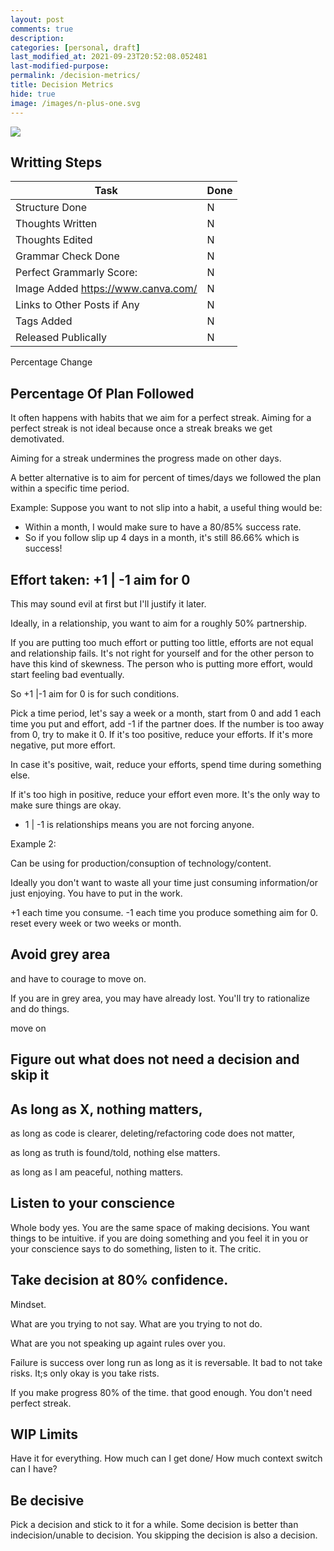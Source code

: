 ```yaml
---
layout: post
comments: true
description:
categories: [personal, draft]
last_modified_at: 2021-09-23T20:52:08.052481
last-modified-purpose:
permalink: /decision-metrics/
title: Decision Metrics
hide: true
image: /images/n-plus-one.svg
---
```

![](/images/switch-jobs.jpg)

## Writting Steps

| Task                        | Done |
|-----------------------------|------|
| Structure Done              | N    |
| Thoughts Written            | N    |
| Thoughts Edited             | N    |
| Grammar Check Done          | N    |
| Perfect Grammarly Score:    | N    |
| Image Added  https://www.canva.com/                | N    |
| Links to Other Posts if Any | N    |
| Tags Added                  | N    |
| Released Publically         | N    |

 
Percentage Change

## Percentage Of Plan Followed

It often happens with habits that we aim for a perfect streak. Aiming for a perfect streak is not ideal because once a streak breaks we get demotivated.

Aiming for a streak undermines the progress made on other days.

A better alternative is to aim for percent of times/days we followed the plan within a specific time period.

Example:
Suppose you want to not slip into a habit, a useful thing would be:
- Within a month, I would make sure to have a 80/85% success rate.
- So if you follow slip up 4 days in a month, it's still 86.66% which is success!

## Effort taken: +1 | -1 aim for 0

This may sound evil at first but I'll justify it later.

Ideally, in a relationship, you want to aim for a roughly 50% partnership.

If you are putting too much effort or putting too little, efforts are not equal and relationship fails.
It's not right for yourself and for the other person to have this kind of skewness. The person who is putting more effort, would start feeling bad eventually.

So +1 |-1 aim for 0 is for such conditions. 

Pick a time period, let's say a week or a month, start from 0 and add 1 each time you put and effort, add -1 if the partner does. If the number is too away from 0, try to make it 0. If it's too positive, reduce your efforts. If it's more negative, put more effort.

In case it's positive, wait, reduce your efforts, spend time during something else.

If it's too high in positive, reduce your effort even more. It's the only way to make sure things are okay.

+ 1 | -1 is relationships means you are not forcing anyone.

Example 2:

Can be using for production/consuption of technology/content.

Ideally you don't want to waste all your time just consuming information/or just enjoying. You have to put in the work. 

+1 each time you consume. -1 each time you produce something aim for 0. reset every week or two weeks or month.

## Avoid grey area

and have to courage to move on.

If you are in grey area, you may have already lost. You'll try to rationalize and do things.

move on

## Figure out what does not need a decision and skip it


## As long as X, nothing matters,

as long as code is clearer, deleting/refactoring code does not matter,

as long as truth is found/told, nothing else matters.

as long as I am peaceful, nothing matters.

## Listen to your conscience

Whole body yes. You are the same space of making decisions. You want things to be intuitive. if you are doing something and you feel it in you or your conscience says to do something, listen to it. The critic. 

## Take decision at 80% confidence.

Mindset.

What are you trying to not say. What are you trying to not do.

What are you not speaking up againt rules over you.

Failure is success over long run as long as it is reversable. It bad to not take risks. It;s only okay is you take rists.

If you make progress 80% of the time. that good enough. You don't need perfect streak.


## WIP Limits

Have it for everything. How much can I get done/ How much context switch can I have?

## Be decisive

Pick a decision and stick to it for a while. Some decision is better than indecision/unable to decision. You skipping the decision is also a decision.